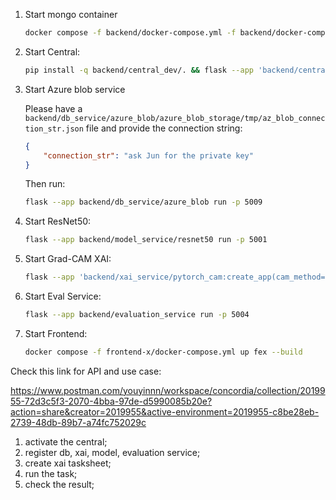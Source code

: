 1. Start mongo container

   ```bash
   docker compose -f backend/docker-compose.yml -f backend/docker-compose-dev.yml up mongo --build
   ```

2. Start Central:

   ``` bash
   pip install -q backend/central_dev/. && flask --app 'backend/central:create_app("dev")' run -p 5006
   ```

3. Start Azure blob service

   Please have a `backend/db_service/azure_blob/azure_blob_storage/tmp/az_blob_connection_str.json` file and provide the connection string:
   ``` json
   {
       "connection_str": "ask Jun for the private key"
   }
   ```

   Then run:

   ``` bash
   flask --app backend/db_service/azure_blob run -p 5009  
   ```

4. Start ResNet50:

   ``` bash
   flask --app backend/model_service/resnet50 run -p 5001      
   ```

5. Start Grad-CAM XAI:

   ``` bash
   flask --app 'backend/xai_service/pytorch_cam:create_app(cam_method="grad-cam")' run -p 5003
   ```

6. Start Eval Service:

   ``` bash
   flask --app backend/evaluation_service run -p 5004
   ```

7. Start Frontend:

   ``` bash
   docker compose -f frontend-x/docker-compose.yml up fex --build
   ```



Check this link for API and use case:

https://www.postman.com/youyinnn/workspace/concordia/collection/2019955-72d3c5f3-2070-4bba-97de-d5990085b20e?action=share&creator=2019955&active-environment=2019955-c8be28eb-2739-48db-89b7-a74fc752029c

1. activate the central;
2. register db, xai, model, evaluation service;
3. create xai tasksheet;
4. run the task;
5. check the result;
